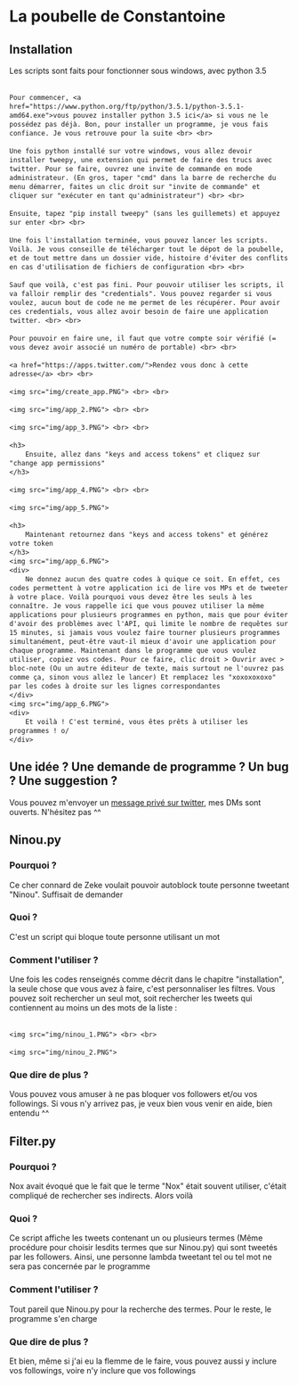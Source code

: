 <h1>
	La poubelle de Constantoine
</h1>
<h2>
	Installation
</h2>
<div>
	Les scripts sont faits pour fonctionner sous windows, avec python 3.5 <br> <br>

	Pour commencer, <a href="https://www.python.org/ftp/python/3.5.1/python-3.5.1-amd64.exe">vous pouvez installer python 3.5 ici</a> si vous ne le possédez pas déjà. Bon, pour installer un programme, je vous fais confiance. Je vous retrouve pour la suite <br> <br>

	Une fois python installé sur votre windows, vous allez devoir installer tweepy, une extension qui permet de faire des trucs avec twitter. Pour se faire, ouvrez une invite de commande en mode administrateur. (En gros, taper "cmd" dans la barre de recherche du menu démarrer, faites un clic droit sur "invite de commande" et cliquer sur "exécuter en tant qu'administrateur") <br> <br>

	Ensuite, tapez "pip install tweepy" (sans les guillemets) et appuyez sur enter <br> <br>

	Une fois l'installation terminée, vous pouvez lancer les scripts. Voilà. Je vous conseille de télécharger tout le dépot de la poubelle, et de tout mettre dans un dossier vide, histoire d'éviter des conflits en cas d'utilisation de fichiers de configuration <br> <br>

	Sauf que voilà, c'est pas fini. Pour pouvoir utiliser les scripts, il va falloir remplir des "credentials". Vous pouvez regarder si vous voulez, aucun bout de code ne me permet de les récupérer. Pour avoir ces credentials, vous allez avoir besoin de faire une application twitter. <br> <br>

	Pour pouvoir en faire une, il faut que votre compte soir vérifié (= vous devez avoir associé un numéro de portable) <br> <br>

	<a href="https://apps.twitter.com/">Rendez vous donc à cette adresse</a> <br> <br>

	<img src="img/create_app.PNG"> <br> <br>

	<img src="img/app_2.PNG"> <br> <br>

	<img src="img/app_3.PNG"> <br> <br>

	<h3>
		Ensuite, allez dans "keys and access tokens" et cliquez sur "change app permissions"
	</h3>

	<img src="img/app_4.PNG"> <br> <br>

	<img src="img/app_5.PNG">

	<h3>
		Maintenant retournez dans "keys and access tokens" et générez votre token
	</h3>
	<img src="img/app_6.PNG">
	<div>
		Ne donnez aucun des quatre codes à quique ce soit. En effet, ces codes permettent à votre application ici de lire vos MPs et de tweeter à votre place. Voilà pourquoi vous devez être les seuls à les connaître. Je vous rappelle ici que vous pouvez utiliser la même applications pour plusieurs programmes en python, mais que pour éviter d'avoir des problèmes avec l'API, qui limite le nombre de requêtes sur 15 minutes, si jamais vous voulez faire tourner plusieurs programmes simultanément, peut-être vaut-il mieux d'avoir une application pour chaque programme. Maintenant dans le programme que vous voulez utiliser, copiez vos codes. Pour ce faire, clic droit > Ouvrir avec > bloc-note (Ou un autre éditeur de texte, mais surtout ne l'ouvrez pas comme ça, sinon vous allez le lancer) Et remplacez les "xoxoxoxoxo" par les codes à droite sur les lignes correspondantes
	</div>
	<img src="img/app_6.PNG">
	<div>
		Et voilà ! C'est terminé, vous êtes prêts à utiliser les programmes ! o/
	</div>
</div>
<h2>
	Une idée ? Une demande de programme ? Un bug ? Une suggestion ?
</h2>
<div>
	Vous pouvez m'envoyer un <a href="https://twitter.com/ConstantoineMLP">message privé sur twitter</a>, mes DMs sont ouverts. N'hésitez pas ^^
</div>
<h2>
	Ninou.py
</h2>
<h3>
	Pourquoi ?
</h3>
<div>
	Ce cher connard de Zeke voulait pouvoir autoblock toute personne tweetant "Ninou". Suffisait de demander
</div>
<h3>
	Quoi ?
</h3>
<div>
	C'est un script qui bloque toute personne utilisant un mot
</div>
<h3>
	Comment l'utiliser ?
</h3>
<div>
	Une fois les codes renseignés comme décrit dans le chapitre "installation", la seule chose que vous avez à faire, c'est personnaliser les filtres. Vous pouvez soit rechercher un seul mot, soit rechercher les tweets qui contiennent au moins un des mots de la liste : <br> <br>

	<img src="img/ninou_1.PNG"> <br> <br>

	<img src="img/ninou_2.PNG">
</div>
<h3>
	Que dire de plus ?
</h3>
<div>
	Vous pouvez vous amuser à ne pas bloquer vos followers et/ou vos followings. Si vous n'y arrivez pas, je veux bien vous venir en aide, bien entendu ^^
</div>
<h2>
	Filter.py
</h2>
<h3>
	Pourquoi ?
</h3>
<div>
	Nox avait évoqué que le fait que le terme "Nox" était souvent utiliser, c'était compliqué de rechercher ses indirects. Alors voilà
</div>
<h3>
	Quoi ?
</h3>
<div>
	Ce script affiche les tweets contenant un ou plusieurs termes (Même procédure pour choisir lesdits termes que sur Ninou.py) qui sont tweetés par les followers. Ainsi, une personne lambda tweetant tel ou tel mot ne sera pas concernée par le programme
</div>
<h3>
	Comment l'utiliser ?
</h3>
<div>
	Tout pareil que Ninou.py pour la recherche des termes. Pour le reste, le programme s'en charge
</div>
<h3>
	Que dire de plus ?
</h3>
<div>
	Et bien, même si j'ai eu la flemme de le faire, vous pouvez aussi y inclure vos followings, voire n'y inclure que vos followings
</div>
